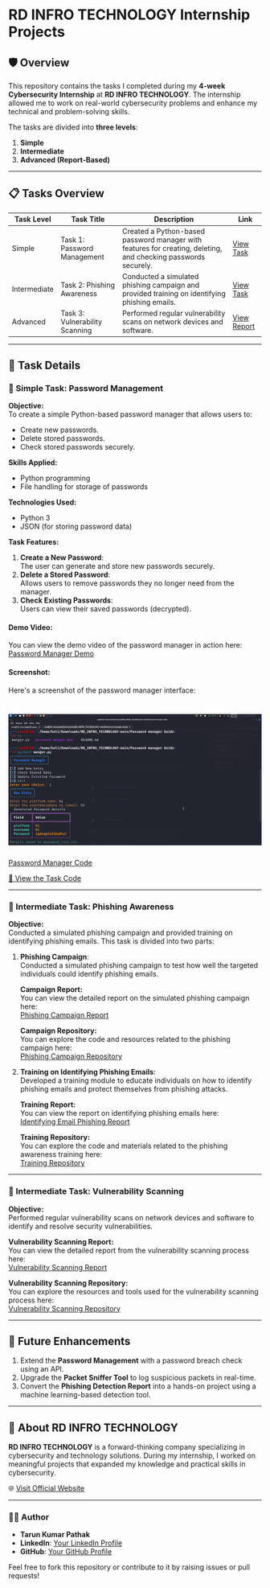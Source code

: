 # RD INFRO TECHNOLOGY Internship Projects  

## 🛡️ Overview  

This repository contains the tasks I completed during my **4-week Cybersecurity Internship** at **RD INFRO TECHNOLOGY**. The internship allowed me to work on real-world cybersecurity problems and enhance my technical and problem-solving skills.  

The tasks are divided into **three levels**:  
1. **Simple**  
2. **Intermediate**  
3. **Advanced (Report-Based)**  

---

## 📋 Tasks Overview  

| **Task Level**  | **Task Title**                   | **Description**                                                | **Link**                                  |
|------------------|----------------------------------|----------------------------------------------------------------|-------------------------------------------|
| Simple          | Task 1: Password Management      | Created a Python-based password manager with features for creating, deleting, and checking passwords securely. | [View Task](https://github.com/tarunkumar910/RD_INFRO_TECHNOLOGY/tree/main/Password%20manager%20Guide)                           |
| Intermediate     | Task 2: Phishing Awareness       | Conducted a simulated phishing campaign and provided training on identifying phishing emails.       | [View Task](#)                           |
| Advanced         | Task 3: Vulnerability Scanning | Performed regular vulnerability scans on network devices and software. | [View Report](#)                          |

---

## 📝 Task Details  

### 🔹 Simple Task: Password Management  
**Objective:**  
To create a simple Python-based password manager that allows users to:
- Create new passwords.
- Delete stored passwords.
- Check stored passwords securely.

**Skills Applied:**  
- Python programming  
- File handling for storage of passwords  


**Technologies Used:**  
- Python 3  
- JSON (for storing password data)  


**Task Features:**  
1. **Create a New Password**:  
   The user can generate and store new passwords securely.  
2. **Delete a Stored Password**:  
   Allows users to remove passwords they no longer need from the manager.  
3. **Check Existing Passwords**:  
   Users can view their saved passwords (decrypted).  

#### **Demo Video:**  
You can view the demo video of the password manager in action here:  
[Password Manager Demo](https://github.com/tarunkumar910/RD_INFRO_TECHNOLOGY/blob/main/Password%20manager%20Guide/password%20manger.mp4)

#### **Screenshot:**  
Here's a screenshot of the password manager interface:  
<h1 align="center">
  <img src="Password manager Guide/image/image.png" alt="Password_Manger" width="700px"></a>
  <br>
</h1>

[Password Manager Code](https://github.com/tarunkumar910/RD_INFRO_TECHNOLOGY/blob/main/Password%20manager%20Guide/manger.py)


[📁 View the Task Code](https://github.com/tarunkumar910/RD_INFRO_TECHNOLOGY/tree/main/Password%20manager%20Guide)  

---

### 🔹 Intermediate Task: Phishing Awareness  
**Objective:**  
Conducted a simulated phishing campaign and provided training on identifying phishing emails. This task is divided into two parts:

1. **Phishing Campaign**:  
   Conducted a simulated phishing campaign to test how well the targeted individuals could identify phishing emails.
   
   **Campaign Report:**  
   You can view the detailed report on the simulated phishing campaign here:  
   [Phishing Campaign Report](https://github.com/tarunkumar910/RD_INFRO_TECHNOLOGY/blob/main/Phishing%20Awareness/Phishing%20Campingn/SIMULATED%20PHISHING%20CAMPAIGN%20REPORT.pdf)
   
   **Campaign Repository:**  
   You can explore the code and resources related to the phishing campaign here:  
   [Phishing Campaign Repository](https://github.com/tarunkumar910/RD_INFRO_TECHNOLOGY/tree/main/Phishing%20Awareness/Phishing%20Campingn)

2. **Training on Identifying Phishing Emails**:  
   Developed a training module to educate individuals on how to identify phishing emails and protect themselves from phishing attacks.  

   **Training Report:**  
   You can view the report on identifying phishing emails here:  
   [Identifying Email Phishing Report](https://github.com/tarunkumar910/RD_INFRO_TECHNOLOGY/blob/main/Phishing%20Awareness/Training%20on%20identifying%20phishing%20emails/Identifying%20Email%20Phishing.pdf)

   **Training Repository:**  
   You can explore the code and materials related to the phishing awareness training here:  
   [Training Repository](https://github.com/tarunkumar910/RD_INFRO_TECHNOLOGY/tree/main/Phishing%20Awareness/Training%20on%20identifying%20phishing%20emails)

---

### 🔹 Intermediate Task: Vulnerability Scanning  
**Objective:**  
Performed regular vulnerability scans on network devices and software to identify and resolve security vulnerabilities.  

**Vulnerability Scanning Report:**  
You can view the detailed report from the vulnerability scanning process here:  
[Vulnerability Scanning Report](https://github.com/tarunkumar910/RD_INFRO_TECHNOLOGY/blob/main/Open%20VAS/report-002ed79e-c41f-4d81-9d29-f0329fbb1462.pdf)

**Vulnerability Scanning Repository:**  
You can explore the resources and tools used for the vulnerability scanning process here:  
[Vulnerability Scanning Repository](https://github.com/tarunkumar910/RD_INFRO_TECHNOLOGY/tree/main/Open%20VAS)

---
## 🚀 Future Enhancements  

1. Extend the **Password Management** with a password breach check using an API.  
2. Upgrade the **Packet Sniffer Tool** to log suspicious packets in real-time.  
3. Convert the **Phishing Detection Report** into a hands-on project using a machine learning-based detection tool.  

---

## 📖 About RD INFRO TECHNOLOGY  
**RD INFRO TECHNOLOGY** is a forward-thinking company specializing in cybersecurity and technology solutions. During my internship, I worked on meaningful projects that expanded my knowledge and practical skills in cybersecurity.  

🌐 [Visit Official Website](https://rdinfrotechnology.netlify.app/)  

---

### 👨‍💻 Author  

- **Tarun Kumar Pathak**  
- **LinkedIn**: [Your LinkedIn Profile](#)  
- **GitHub**: [Your GitHub Profile](#)  

Feel free to fork this repository or contribute to it by raising issues or pull requests!
